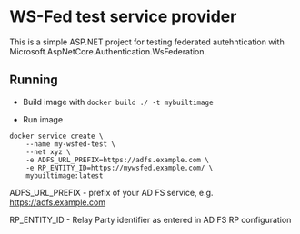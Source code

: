 # WS-Fed test service provider

This is a simple ASP.NET project for testing federated autehntication with Microsoft.AspNetCore.Authentication.WsFederation.

## Running

* Build image with `docker build ./ -t mybuiltimage`

* Run image

```shell
docker service create \
    --name my-wsfed-test \
    --net xyz \
    -e ADFS_URL_PREFIX=https://adfs.example.com \
    -e RP_ENTITY_ID=https://mywsfed.example.com/ \
    mybuiltimage:latest

```

ADFS_URL_PREFIX - prefix of your AD FS service, e.g. https://adfs.example.com

RP_ENTITY_ID - Relay Party identifier as entered in AD FS RP configuration